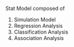 Stat Model composed of

  1. Simulation Model
  2. Regression Analysis
  3. Classification Analysis
  4. Association Analysis
